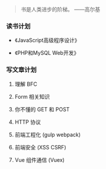> 书是人类进步的阶梯。 ——高尔基

### 读书计划
- 《JavaScript高级程序设计》

- 《PHP和MySQL Web开发》

### 写文章计划
1. 理解 BFC

2. Form 相关知识

3. 你不懂的 GET 和 POST

4. HTTP 协议

5. 前端工程化 (gulp webpack)

6. 前端安全 (XSS CSRF)

7. Vue 组件通信 (Vuex)
